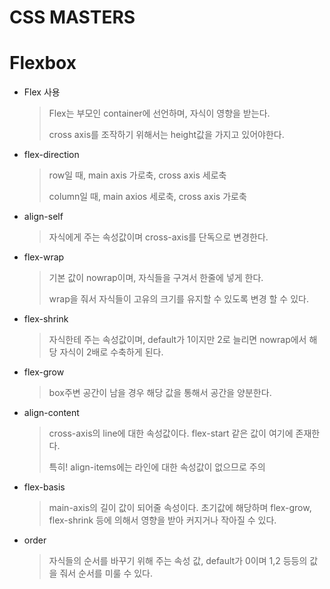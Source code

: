 # CSS MASTERS

# Flexbox

- Flex 사용

  > Flex는 부모인 container에 선언하며, 자식이 영향을 받는다.
  >
  > cross axis를 조작하기 위해서는 height값을 가지고 있어야한다.

- flex-direction

  > row일 때, main axis 가로축, cross axis 세로축
  >
  > column일 때, main axios 세로축, cross axis 가로축
  
- align-self

  > 자식에게 주는 속성값이며 cross-axis를 단독으로 변경한다.

- flex-wrap

  > 기본 값이 nowrap이며, 자식들을 구겨서 한줄에 넣게 한다.
  >
  > wrap을 줘서 자식들이 고유의 크기를 유지할 수 있도록 변경 할 수 있다.

- flex-shrink

  > 자식한테 주는 속성값이며, default가 1이지만 2로 늘리면 nowrap에서 해당 자식이  2배로 수축하게 된다.

- flex-grow

  > box주변 공간이 남을 경우 해당 값을 통해서 공간을 양분한다.

- align-content

  > cross-axis의 line에 대한 속성값이다. flex-start 같은 값이 여기에 존재한다.
  >
  > 특히! align-items에는 라인에 대한 속성값이 없으므로 주의

- flex-basis

  > main-axis의 길이 값이 되어줄 속성이다. 초기값에 해당하며 flex-grow, flex-shrink 등에 의해서 영향을 받아 커지거나 작아질 수 있다.

- order

  > 자식들의 순서를 바꾸기 위해 주는 속성 값, default가 0이며 1,2 등등의 값을 줘서 순서를 미룰 수 있다.

  

  

  